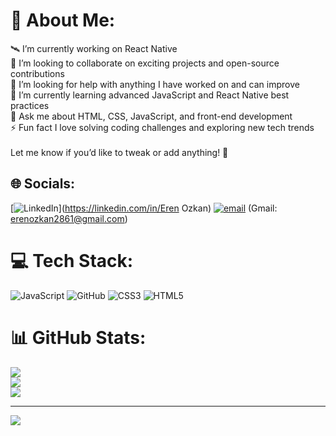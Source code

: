 # 💫 About Me:
🛰️ I’m currently working on React Native<br>🤝 I’m looking to collaborate on exciting projects and open-source contributions<br>🤝 I’m looking for help with anything I have worked on and can improve<br>🌱 I’m currently learning advanced JavaScript and React Native best practices<br>💬 Ask me about HTML, CSS, JavaScript, and front-end development<br>⚡ Fun fact I love solving coding challenges and exploring new tech trends<br><br>Let me know if you’d like to tweak or add anything! 🚀


## 🌐 Socials:
[![LinkedIn](https://img.shields.io/badge/LinkedIn-%230077B5.svg?logo=linkedin&logoColor=white)](https://linkedin.com/in/Eren Ozkan) [![email](https://img.shields.io/badge/Email-D14836?logo=gmail&logoColor=white)](mailto:erenozkan2861@gmail.com) (Gmail: erenozkan2861@gmail.com)

# 💻 Tech Stack:
![JavaScript](https://img.shields.io/badge/javascript-%23323330.svg?style=for-the-badge&logo=javascript&logoColor=%23F7DF1E) ![GitHub](https://img.shields.io/badge/github-%23121011.svg?style=for-the-badge&logo=github&logoColor=white) ![CSS3](https://img.shields.io/badge/css3-%231572B6.svg?style=for-the-badge&logo=css3&logoColor=white) ![HTML5](https://img.shields.io/badge/html5-%23E34F26.svg?style=for-the-badge&logo=html5&logoColor=white)
# 📊 GitHub Stats:
![](https://github-readme-stats.vercel.app/api?username=ErenOzkn&theme=dark&hide_border=false&include_all_commits=true&count_private=false)<br/>
![](https://nirzak-streak-stats.vercel.app/?user=ErenOzkn&theme=dark&hide_border=false)<br/>
![](https://github-readme-stats.vercel.app/api/top-langs/?username=ErenOzkn&theme=dark&hide_border=false&include_all_commits=true&count_private=false&layout=compact)

---
[![](https://visitcount.itsvg.in/api?id=ErenOzkn&icon=0&color=0)](https://visitcount.itsvg.in)

<!-- Proudly created with GPRM ( https://gprm.itsvg.in ) -->
